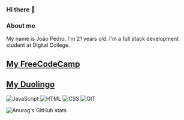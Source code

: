 ### Hi there 👋

### About me 
My name is João Pedro, I'm 21 years old. I'm a full stack development student at Digital College.

[My FreeCodeCamp](https://www.freecodecamp.org/JoaoPedroCunha)
---
[My Duolingo](https://www.duolingo.com/profile/Albafics)
-----------------------------------------
![JavaScript](https://img.icons8.com/color/96/000000/javascript.png) 
![HTML](https://img.icons8.com/color/96/000000/html-5.png)
![CSS](https://img.icons8.com/color/96/000000/css3.png)
![GIT](https://img.icons8.com/color/96/000000/git.png)

![Anurag's GitHub stats](https://github-readme-stats.vercel.app/api?username=JoaoPedroCunha&show_icons=true&theme=tokyonight)

<!--
**jp85dev/jp85dev** is a ✨ _special_ ✨ repository because its `README.md` (this file) appears on your GitHub profile.

Here are some ideas to get you started:

- 🔭 I’m currently working on ...
- 🌱 I’m currently learning ...
- 👯 I’m looking to collaborate on ...
- 🤔 I’m looking for help with ...
- 💬 Ask me about ...
- 📫 How to reach me: ...
- 😄 Pronouns: ...
- ⚡ Fun fact: ...
-->
